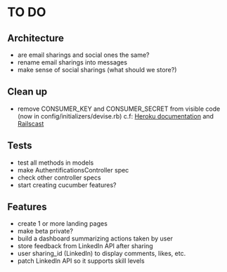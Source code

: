 TO DO
=====

Architecture
------------

- are email sharings and social ones the same?
- rename email sharings into messages
- make sense of social sharings (what should we store?)

Clean up
--------

- remove CONSUMER_KEY and CONSUMER_SECRET from visible code (now in config/initializers/devise.rb)
  c.f: [Heroku documentation](https://devcenter.heroku.com/articles/config-vars) and [Railscast](http://railscasts.com/episodes/235-devise-and-omniauth-revised)

Tests
-----

- test all methods in models
- make AuthentificationsController spec
- check other controller specs
- start creating cucumber features?

Features
--------

- create 1 or more landing pages
- make beta private?
- build a dashboard summarizing actions taken by user
- store feedback from LinkedIn API after sharing
- user sharing_id (LinkedIn) to display comments, likes, etc.
- patch LinkedIn API so it supports skill levels

